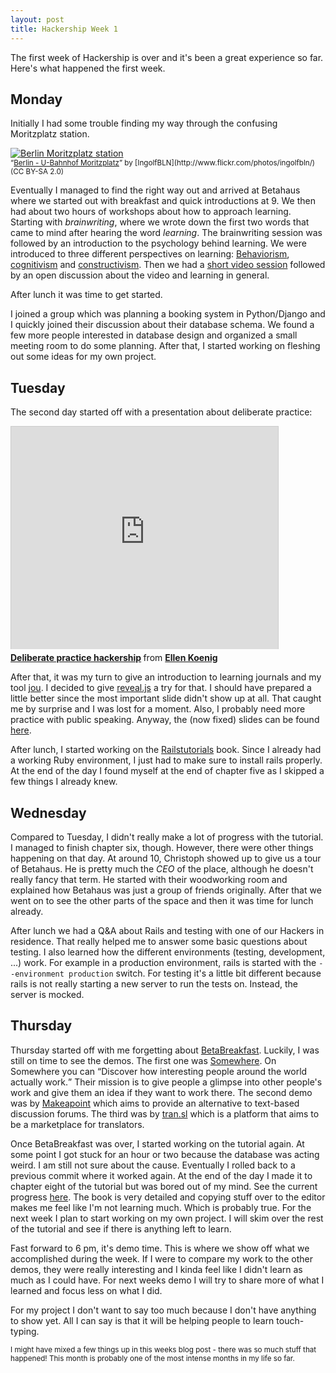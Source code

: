 ```yaml
---
layout: post
title: Hackership Week 1
---
```


The first week of Hackership is over and it's been a great experience so far. Here's what happened the first week.


## Monday ##
Initially I had some trouble finding my way through the confusing Moritzplatz station.

<a href="http://www.flickr.com/photos/ingolfbln/7798245726/" class="thumbnail">
  <img src="http://farm9.staticflickr.com/8422/7798245726_b295196bfc.jpg" alt="Berlin Moritzplatz station" />
</a><br />
<small><q><a href="http://www.flickr.com/photos/ingolfbln/7798245726/">Berlin - U-Bahnhof Moritzplatz</a></q> by [IngolfBLN](http://www.flickr.com/photos/ingolfbln/) (CC BY-SA 2.0)</small>

Eventually I managed to find the right way out and arrived at Betahaus where we started out with breakfast and quick introductions at 9. We then had about two hours of workshops about how to approach learning. Starting with *brainwriting*, where we wrote down the first two words that came to mind after hearing the word *learning*. The brainwriting session was followed by an introduction to the psychology behind learning. We were introduced to three different perspectives on learning: [Behaviorism](http://en.wikipedia.org/wiki/Behaviorism#Behaviourism_and_education), [cognitivism](http://en.wikipedia.org/wiki/Cognitivism_%28psychology%29) and [constructivism](http://en.wikipedia.org/wiki/Constructivism_%28philosophy_of_education%29).
Then we had a [short video session](http://www.youtube.com/watch?feature=player_detailpage&v=5MgBikgcWnY#t=187) followed by an open discussion about the video and learning in general.

After lunch it was time to get started.

I joined a group which was planning a booking system in Python/Django and I quickly joined their discussion about their database schema. We found a few more people interested in database design and organized a small meeting room to do some planning. After that, I started working on fleshing out some ideas for my own project.

## Tuesday ##

The second day started off with a presentation about deliberate practice:
<iframe src="http://www.slideshare.net/slideshow/embed_code/28166973" width="427" height="356" frameborder="0" marginwidth="0" marginheight="0" scrolling="no" style="border:1px solid #CCC;border-width:1px 1px 0;margin-bottom:5px" allowfullscreen> </iframe> <div style="margin-bottom:5px"> <strong> <a href="https://www.slideshare.net/ellenkoenig/deliberate-practice-hackership" title="Deliberate practice hackership" target="_blank">Deliberate practice hackership</a> </strong> from <strong><a href="http://www.slideshare.net/ellenkoenig" target="_blank">Ellen Koenig</a></strong> </div>

After that, it was my turn to give an introduction to learning journals and my tool [jou](http://github.com/phansch/jou). I decided to give [reveal.js](http://lab.hakim.se/reveal-js/) a try for that. I should have prepared a little better since the most important slide didn't show up at all. That caught me by surprise and I was lost for a moment. Also, I probably need more practice with public speaking. Anyway, the (now fixed) slides can be found [here](http://phansch.net/slides/learning_journals).

After lunch, I started working on the [Railstutorials](http://ruby.railstutorial.org/) book. Since I already had a working Ruby environment, I just had to make sure to install rails properly. At the end of the day I found myself at the end of chapter five as I skipped a few things I already knew. 

## Wednesday ##
Compared to Tuesday, I didn't really make a lot of progress with the tutorial. I managed to finish chapter six, though. However, there were other things happening on that day. At around 10, Christoph showed up to give us a tour of Betahaus. He is pretty much the *CEO* of the place, although he doesn't really fancy that term. He started with their woodworking room and explained how Betahaus was just a group of friends originally. After that we went on to see the other parts of the space and then it was time for lunch already.

After lunch we had a Q&A about Rails and testing with one of our Hackers in residence. That really helped me to answer some basic questions about testing. I also learned how the different environments (testing, development, ...) work. For example in a production environment, rails is started with the `--environment production` switch. For testing it's a little bit different because rails is not really starting a new server to run the tests on. Instead, the server is mocked.


## Thursday ##

Thursday started off with me forgetting about [BetaBreakfast](http://betahaus.de/event/betabreakfast-5-2-10-6-22-25-14/). Luckily, I was still on time to see the demos. The first one was [Somewhere](https://www.somewhere.com/). On Somewhere you can <q>Discover how interesting people around the world actually work.</q> Their mission is to give people a glimpse into other people's work and give them an idea if they want to work there. The second demo was by [Makeapoint](http://www.makeapoint.co/) which aims to provide an alternative to text-based discussion forums.
The third was by [tran.sl](https://tran.sl/) which is a platform that aims to be a marketplace for translators. 

 
Once BetaBreakfast was over, I started working on the tutorial again. At some point I got stuck for an hour or two because the database was acting weird. I am still not sure about the cause. Eventually I rolled back to a previous commit where it worked again.
At the end of the day I made it to chapter eight of the tutorial but was bored out of my mind. See the current progress [here](https://immense-waters-2034.herokuapp.com/). The book is very detailed and copying stuff over to the editor makes me feel like I'm not learning much. Which is probably true. 
For the next week I plan to start working on my own project. I will skim over the rest of the tutorial and see if there is anything left to learn.
 
Fast forward to 6 pm, it's demo time. This is where we show off what we accomplished during the week. If I were to compare my work to the other demos, they were really interesting and I kinda feel like I didn't learn as much as I could have. For next weeks demo I will try to share more of what I learned and focus less on what I did.

For my project I don't want to say too much because I don't have anything to show yet. All I can say is that it will be helping people to learn touch-typing.

<small>I might have mixed a few things up in this weeks blog post - there was so much stuff that happened! This month is probably one of the most intense months in my life so far.</small>